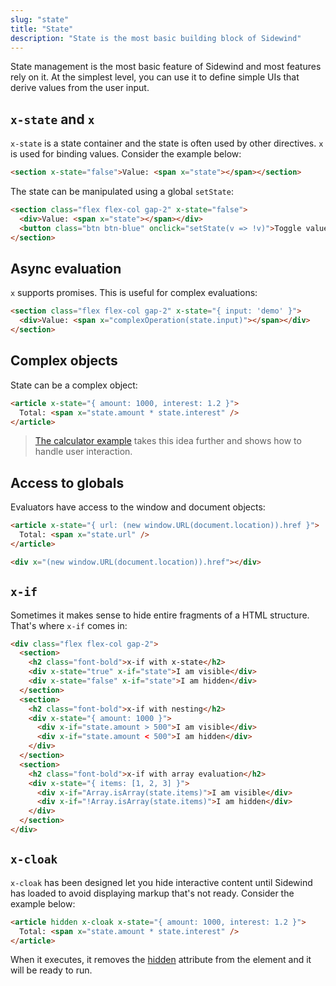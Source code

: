 ```yaml
---
slug: "state"
title: "State"
description: "State is the most basic building block of Sidewind"
---
```

State management is the most basic feature of Sidewind and most features rely on it. At the simplest level, you can use it to define simple UIs that derive values from the user input.

## `x-state` and `x`

`x-state` is a state container and the state is often used by other directives. `x` is used for binding values. Consider the example below:

```html
<section x-state="false">Value: <span x="state"></span></section>
```

The state can be manipulated using a global `setState`:

```html
<section class="flex flex-col gap-2" x-state="false">
  <div>Value: <span x="state"></span></div>
  <button class="btn btn-blue" onclick="setState(v => !v)">Toggle value</button>
</section>
```

## Async evaluation

`x` supports promises. This is useful for complex evaluations:

```html
<section class="flex flex-col gap-2" x-state="{ input: 'demo' }">
  <div>Value: <span x="complexOperation(state.input)"></span></div>
</section>
```

## Complex objects

State can be a complex object:

```html
<article x-state="{ amount: 1000, interest: 1.2 }">
  Total: <span x="state.amount * state.interest" />
</article>
```

> [The calculator example](#calculator) takes this idea further and shows how to handle user interaction.

## Access to globals

Evaluators have access to the window and document objects:

```html
<article x-state="{ url: (new window.URL(document.location)).href }">
  Total: <span x="state.url" />
</article>
```

```html
<div x="(new window.URL(document.location)).href"></div>
```

## `x-if`

Sometimes it makes sense to hide entire fragments of a HTML structure. That's where `x-if` comes in:

```html
<div class="flex flex-col gap-2">
  <section>
    <h2 class="font-bold">x-if with x-state</h2>
    <div x-state="true" x-if="state">I am visible</div>
    <div x-state="false" x-if="state">I am hidden</div>
  </section>
  <section>
    <h2 class="font-bold">x-if with nesting</h2>
    <div x-state="{ amount: 1000 }">
      <div x-if="state.amount > 500">I am visible</div>
      <div x-if="state.amount < 500">I am hidden</div>
    </div>
  </section>
  <section>
    <h2 class="font-bold">x-if with array evaluation</h2>
    <div x-state="{ items: [1, 2, 3] }">
      <div x-if="Array.isArray(state.items)">I am visible</div>
      <div x-if="!Array.isArray(state.items)">I am hidden</div>
    </div>
  </section>
</div>
```

## `x-cloak`

`x-cloak` has been designed let you hide interactive content until Sidewind has loaded to avoid displaying markup that's not ready. Consider the example below:

```html
<article hidden x-cloak x-state="{ amount: 1000, interest: 1.2 }">
  Total: <span x="state.amount * state.interest" />
</article>
```

When it executes, it removes the [hidden](https://developer.mozilla.org/en-US/docs/Web/HTML/Global_attributes/hidden) attribute from the element and it will be ready to run.
